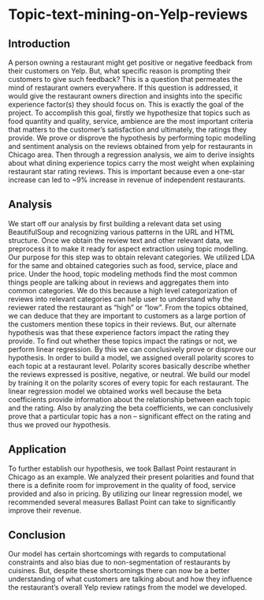 # Topic-text-mining-on-Yelp-reviews

## Introduction

A person owning a restaurant might get positive or negative feedback from their customers on Yelp. But, what specific reason is prompting their customers to give such feedback? This is a question that permeates the mind of restaurant owners everywhere. If this question is addressed, it would give the restaurant owners direction and insights into the specific experience factor(s) they should focus on. This is exactly the goal of the project. To accomplish this goal, firstly we hypothesize that topics such as food quantity and quality, service, ambience are the most important criteria that matters to the customer’s satisfaction and ultimately, the ratings they provide. We prove or disprove the hypothesis by performing topic modelling and sentiment analysis on the reviews obtained from yelp for restaurants in Chicago area. Then through a regression analysis, we aim to derive insights about what dining experience topics carry the most weight when explaining restaurant star rating reviews. This is important because even a one-star increase can led to ~9% increase in revenue of independent restaurants.

## Analysis

We start off our analysis by first building a relevant data set using BeautifulSoup and recognizing various patterns in the URL and HTML structure. Once we obtain the review text and other relevant data, we preprocess it to make it ready for aspect extraction using topic modelling. Our purpose for this step was to obtain relevant categories. We utilized LDA for the same and obtained categories such as food, service, place and price. Under the hood, topic modeling methods find the most common things people are talking about in reviews and aggregates them into common categories. We do this because a high level categorization of reviews into relevant categories can help user to understand why the reviewer rated the restaurant as “high” or “low”. From the topics obtained, we can deduce that they are important to customers as a large portion of the customers mention these topics in their reviews. But, our alternate hypothesis was that these experience factors impact the rating they provide. To find out whether  these topics impact the ratings or not, we perform linear regression. By this we can conclusively prove or disprove our hypothesis. In order to build  a model, we assigned overall polarity scores to each topic at a restaurant level. Polarity scores basically describe whether the reviews expressed is positive, negative, or neutral. We build our model by training it on the polarity scores of every topic for each restaurant. The linear regression model we obtained works well because the beta coefficients provide information about the relationship between each topic and the rating. Also by analyzing the beta coefficients, we can conclusively prove that a particular topic has a non – significant effect on the rating and thus we proved our hypothesis. 

## Application

To further establish our hypothesis, we took Ballast Point restaurant in Chicago as an example. We analyzed their present polarities and found that there is a definite room for improvement in the quality of food, service provided and also in pricing. By utilizing our linear regression model, we recommended several measures Ballast Point can take to significantly improve their revenue.

## Conclusion

Our model has certain shortcomings with regards to computational constraints and also bias due to non-segmentation of restaurants by cuisines. But, despite these shortcomings there can now be a better understanding of what customers are talking about and how they influence the restaurant’s overall Yelp review ratings from the model we developed.
